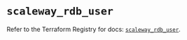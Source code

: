 # `scaleway_rdb_user`

Refer to the Terraform Registry for docs: [`scaleway_rdb_user`](https://registry.terraform.io/providers/scaleway/scaleway/2.57.0/docs/resources/rdb_user).
